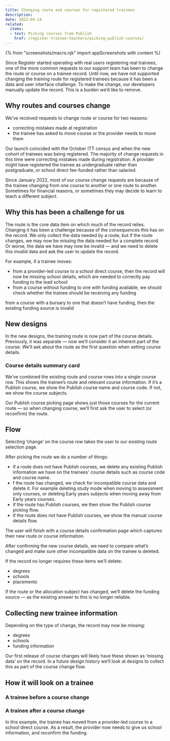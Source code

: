 ```yaml
---
title: Changing route and courses for registered trainees
description: 
date: 2022-04-14
related:
  items:
  - text: Picking courses from Publish
    href: /register-trainee-teachers/picking-publish-courses/
---
```

{% from "screenshots/macro.njk" import appScreenshots with context %}

Since Register started operating with real users registering real trainees, one of the more common requests to our support team has been to change the route or course on a trainee record. Until now, we have not supported changing the training route for registered trainees because it has been a data and user interface challenge. To make the change, our developers manually update the record. This is a burden we’d like to remove.

## Why routes and courses change

We’ve received requests to change route or course for two reasons:

* correcting mistakes made at registration
* the trainee has asked to move course or the provider needs to move them

Our launch coincided with the October ITT census and when the new cohort of trainees was being registered. The majority of change requests in this time were correcting mistakes made during registration. A provider might have registered the trainee as undergraduate rather than postgraduate, or school direct fee-funded rather than salaried.

Since January 2022, most of our course change requests are because of the trainee changing from one course to another or one route to another. Sometimes for financial reasons, or sometimes they may decide to learn to teach a different subject.

## Why this has been a challenge for us

The route is the core data item on which much of the record relies. Changing it has been a challenge because of the consequences this has on the record. We only collect the data needed by a route, but if the route changes, we may now be missing the data needed for a complete record. Or worse, the data we have may now be invalid — and we need to delete this invalid data and ask the user to update the record.

For example, if a trainee moves:

* from a provider-led course to a school direct course, then the record will now be missing school details, which are needed to correctly pay funding to the lead school
* from a course without funding to one with funding available, we should check whether the trainee should be receiving any funding

from a course with a bursary to one that doesn’t have funding, then the existing funding source is invalid

## New designs

In the new designs, the training route is now part of the course details. Previously, it was separate — now we’ll consider it an inherent part of the course. We’ll ask about the route as the first question when setting course details.

### Course details summary card

We’ve combined the existing route and course rows into a single course row. This shows the trainee’s route and relevant course information. If it’s a Publish course, we show the Publish course name and course code. If not, we show the course subjects.

Our Publish course picking page shows just those courses for the current route — so when changing course, we’ll first ask the user to select (or reconfirm) the route.


## Flow

Selecting ‘change’ on the course row takes the user to our existing route selection page. 

After picking the route we do a number of things:

* if a route does not have Publish courses, we delete any existing Publish information we have on the trainees' course details such as course code and course name.
* f the route has changed, we check for incompatible course data and delete it. For example deleting study mode when moving to assessment only courses, or deleting Early years subjects when moving away from Early years courses.
* if the route has Publish courses, we then show the Publish course picking flow.
* if the route does not have Publish courses, we show the manual course details flow.

The user will finish with a course details confirmation page which captures their new route or course information.

After confirming the new course details, we need to compare what’s changed and make sure other incompatible data on the trainee is deleted.

If the record no longer requires these items we’ll delete:

* degrees
* schools
* placements

If the route or the allocation subject has changed, we’ll delete the funding source — as the existing answer to this is no longer reliable.

## Collecting new trainee information

Depending on the type of change, the record may now be missing:

* degrees
* schools
* funding information

Our first release of course changes will likely have these shown as ‘missing data’ on the record. In a future design history we’ll look at designs to collect this as part of the course change flow.

## How it will look on a trainee

### A trainee before a course change


### A trainee after a course change

In this example, the trainee has moved from a provider-led course to a school direct course. As a result, the provider now needs to give us school information, and reconfirm the funding.


